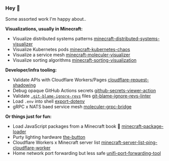 ### Hey 👋

Some assorted work I'm happy about..

**Visualizations, usually in Minecraft:**

- Visualize distributed systems patterns [minecraft-distributed-systems-visualizer](https://github.com/OutdatedVersion/minecraft-distributed-systems-visualizer)
- Visualize Kubernetes pods [minecraft-kubernetes-chaos](https://github.com/OutdatedVersion/minecraft-kubernetes-chaos)
- Visualize a service mesh [minecraft-moleculer-visualizer](https://github.com/OutdatedVersion/minecraft-moleculer-visualizer)
- Visualize sorting algorithms [minecraft-sorting-visualization](https://github.com/OutdatedVersion/minecraft-sorting-visualization)

**Developer/infra tooling:**

- Validate APIs with Cloudflare Workers/Pages [cloudflare-request-shadowing](https://github.com/OutdatedVersion/cloudflare-request-shadowing)
- Debug opaque GitHub Actions secrets [github-secrets-viewer-action](https://github.com/OutdatedVersion/github-secrets-viewer-action)
- Validate [`.git-blame-ignore-revs`](https://git-scm.com/docs/git-blame#Documentation/git-blame.txt---ignore-revs-fileltfilegt) files [git-blame-ignore-revs-linter](https://github.com/OutdatedVersion/git-blame-ignore-revs-linter)
- Load `.env` into shell [export-dotenv](https://github.com/OutdatedVersion/export-dotenv)
- gRPC x NATS baed service mesh [moleculer-grpc-bridge](https://github.com/OutdatedVersion/moleculer-grpc-bridge)

**Or things just for fun:**

- Load JavaScript packages from a Minecraft book 📖 [minecraft-package-loader](https://github.com/OutdatedVersion/minecraft-package-loader)
- Purty lighting hardware [the-button](https://github.com/OutdatedVersion/the-button)
- Cloudflare Workers x Minecraft server list [minecraft-server-list-ping-cloudflare-worker](https://github.com/OutdatedVersion/minecraft-server-list-ping-cloudflare-worker)
- Home network port forwarding but less safe [unifi-port-forwarding-tool](https://github.com/OutdatedVersion/unifi-port-forwarding-tool)

<!--
**OutdatedVersion/OutdatedVersion** is a ✨ _special_ ✨ repository because its `README.md` (this file) appears on your GitHub profile.

Here are some ideas to get you started:

- 🔭 I’m currently working on ...
- 🌱 I’m currently learning ...
- 👯 I’m looking to collaborate on ...
- 🤔 I’m looking for help with ...
- 💬 Ask me about ...
- 📫 How to reach me: ...
- 😄 Pronouns: ...
- ⚡ Fun fact: ...
-->
